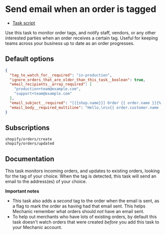 # Send email when an order is tagged

* [Task script](./script.liquid)

Use this task to monitor order tags, and notify staff, vendors, or any other interested parties when an order receives a certain tag. Useful for keeping teams across your business up to date as an order progresses.

## Default options

```json
{
  "tag_to_watch_for__required": "in-production",
  "ignore_orders_that_are_older_than_this_task__boolean": true,
  "email_recipients__array_required": [
    "production+team@example.com",
    "support+team@example.com"
  ],
  "email_subject__required": "[{{shop.name}}] Order {{ order.name }}{% if order.customer.name %} placed by {{ order.customer.name }}{% endif %}",
  "email_body__required_multiline": "Hello,\n\n{{ order.customer.name | default: 'Someone' }} placed a new order with your store, on {{ order.created_at | date: \"%b %d at %I:%M%P\" }}:\n<ul>  {% for line in order.line_items %} <li> {{ line.quantity }}x {{ line.title }} {% if line.sku != \"\" %}(SKU: {{line.sku}}){% endif %} for {{ line.price | times: 100 | money }} each </li> {% endfor %} </ul>\nSubtotal: {{ order.subtotal_price | times: 100 | money }}\nTotal: {{ order.total_price | times: 100 | money }}\n{% if order.note != blank %}\nNote:\n{{ order.note }}\n{% endif %}\n\n<a href=\"https://{{ shop.domain }}/admin/orders/{{ order.id }}\">View order {{ order.name }}</a>\n{% if order.shipping_address %}\n<b>Shipping address:</b>\n{{ order.shipping_address.first_name }} {{ order.shipping_address.last_name }}\n{{ order.shipping_address.address1 }}\n{{ order.shipping_address.city }}, {{ shipping_address.province }}  {{ shipping_address.zip }}\n{{ order.shipping_address.country }}\n{{ order.shipping_address.phone }}\n{% endif %}\nThanks,\n- Mechanic, for {{ shop.name }}"
}
```

## Subscriptions

```liquid
shopify/orders/create
shopify/orders/updated
```

## Documentation

This task monitors incoming orders, and updates to existing orders, looking for the tag of your choice. When the tag is detected, this task will send an email to the address(es) of your choice.

**Important notes**

* This task also adds a _second_ tag to the order when the email is sent, as a flag to mark the order as having had that email sent. This helps Mechanic remember what orders should _not_ have an email sent.
* To help out merchants who have lots of existing orders, by default this task doesn't watch orders that were created _before_ you add this task to your Mechanic account.